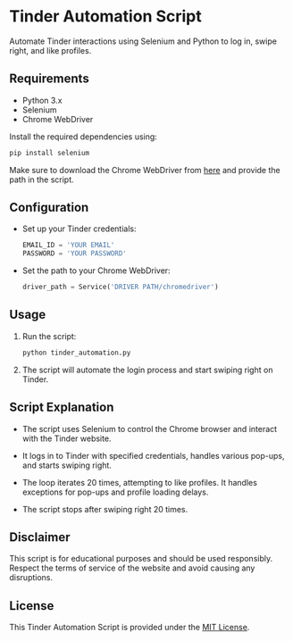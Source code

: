 
# Tinder Automation Script

Automate Tinder interactions using Selenium and Python to log in, swipe right, and like profiles.

## Requirements

- Python 3.x
- Selenium
- Chrome WebDriver

Install the required dependencies using:

```bash
pip install selenium
```

Make sure to download the Chrome WebDriver from [here](https://sites.google.com/chromium.org/driver/) and provide the path in the script.

## Configuration

- Set up your Tinder credentials:
  ```python
  EMAIL_ID = 'YOUR EMAIL'
  PASSWORD = 'YOUR PASSWORD'
  ```

- Set the path to your Chrome WebDriver:
  ```python
  driver_path = Service('DRIVER PATH/chromedriver')
  ```

## Usage

1. Run the script:
    ```bash
    python tinder_automation.py
    ```

2. The script will automate the login process and start swiping right on Tinder.

## Script Explanation

- The script uses Selenium to control the Chrome browser and interact with the Tinder website.

- It logs in to Tinder with specified credentials, handles various pop-ups, and starts swiping right.

- The loop iterates 20 times, attempting to like profiles. It handles exceptions for pop-ups and profile loading delays.

- The script stops after swiping right 20 times.

## Disclaimer

This script is for educational purposes and should be used responsibly. Respect the terms of service of the website and avoid causing any disruptions.

## License

This Tinder Automation Script is provided under the [MIT License](LICENSE).
```
